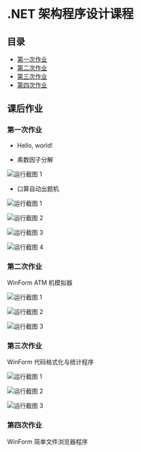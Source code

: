 # .NET 架构程序设计课程

## 目录
- [第一次作业](#第一次作业)
- [第二次作业](#第二次作业)
- [第三次作业](#第三次作业)
- [第四次作业](#第四次作业)

## 课后作业

### 第一次作业
- Hello, world!

- 素数因子分解

![运行截图 1](%E7%AC%AC%E4%B8%80%E6%AC%A1%E4%BD%9C%E4%B8%9A/%E8%BF%90%E8%A1%8C%E6%88%AA%E5%9B%BE/PrimeFactors-1.png)

- 口算自动出题机

![运行截图 1](%E7%AC%AC%E4%B8%80%E6%AC%A1%E4%BD%9C%E4%B8%9A/%E8%BF%90%E8%A1%8C%E6%88%AA%E5%9B%BE/ProblemGenerator-1.png)

![运行截图 2](%E7%AC%AC%E4%B8%80%E6%AC%A1%E4%BD%9C%E4%B8%9A/%E8%BF%90%E8%A1%8C%E6%88%AA%E5%9B%BE/ProblemGenerator-2.png)

![运行截图 3](%E7%AC%AC%E4%B8%80%E6%AC%A1%E4%BD%9C%E4%B8%9A/%E8%BF%90%E8%A1%8C%E6%88%AA%E5%9B%BE/ProblemGenerator-3.png)

![运行截图 4](%E7%AC%AC%E4%B8%80%E6%AC%A1%E4%BD%9C%E4%B8%9A/%E8%BF%90%E8%A1%8C%E6%88%AA%E5%9B%BE/ProblemGenerator-4.png)

### 第二次作业
WinForm ATM 机模拟器

![运行截图 1](%E7%AC%AC%E4%BA%8C%E6%AC%A1%E4%BD%9C%E4%B8%9A/%E8%BF%90%E8%A1%8C%E6%88%AA%E5%9B%BE/1.png)

![运行截图 2](%E7%AC%AC%E4%BA%8C%E6%AC%A1%E4%BD%9C%E4%B8%9A/%E8%BF%90%E8%A1%8C%E6%88%AA%E5%9B%BE/2.png)

![运行截图 3](%E7%AC%AC%E4%BA%8C%E6%AC%A1%E4%BD%9C%E4%B8%9A/%E8%BF%90%E8%A1%8C%E6%88%AA%E5%9B%BE/3.png)

### 第三次作业
WinForm 代码格式化与统计程序

![运行截图 1](%E7%AC%AC%E4%B8%89%E6%AC%A1%E4%BD%9C%E4%B8%9A/%E8%BF%90%E8%A1%8C%E6%88%AA%E5%9B%BE/1.png)

![运行截图 2](%E7%AC%AC%E4%B8%89%E6%AC%A1%E4%BD%9C%E4%B8%9A/%E8%BF%90%E8%A1%8C%E6%88%AA%E5%9B%BE/2.png)

![运行截图 3](%E7%AC%AC%E4%B8%89%E6%AC%A1%E4%BD%9C%E4%B8%9A/%E8%BF%90%E8%A1%8C%E6%88%AA%E5%9B%BE/3.png)

### 第四次作业
WinForm 简单文件浏览器程序

